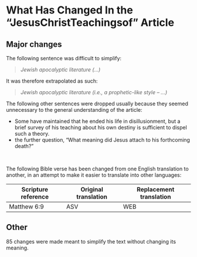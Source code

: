 # What Has Changed In the “JesusChristTeachingsof” Article

## Major changes 
The following sentence was difficult to simplify:
> _Jewish apocalyptic literature (…)_

It was therefore extrapolated as such:
> _Jewish apocalyptic literature (i.e., a prophetic-like style – …)_

The following other sentences were dropped usually because they seemed unnecessary to the general understanding of the article:
- Some have maintained that he ended his life in disillusionment, but a brief survey of his teaching about his own destiny is sufficient to dispel such a theory.
- the further question, “What meaning did Jesus attach to his forthcoming death?”


&nbsp;

The following Bible verse has been changed from one English translation to another, in an attempt to make it easier to translate into other languages:

| Scripture reference | Original translation | Replacement translation |
| --- | --- | --- |
| Matthew 6:9 | ASV | WEB |

## Other
85 changes were made meant to simplify the text without changing its meaning.
